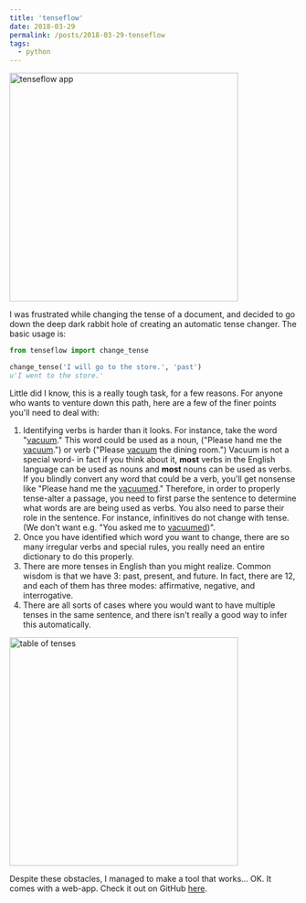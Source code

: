 ```yaml
---
title: 'tenseflow'
date: 2018-03-29
permalink: /posts/2018-03-29-tenseflow
tags:
  - python
---
```

<img width="400" src="https://github.com/bendichter/tenseflow/blob/master/static/screenshot.png?raw=true" title="tenseflow app" alt="tenseflow app"/>


I was frustrated while changing the tense of a document, and decided to go down the deep dark rabbit hole of creating an
 automatic tense changer. The basic usage is:
 
 ```python
from tenseflow import change_tense

change_tense('I will go to the store.', 'past')
u'I went to the store.'
```

Little did I know, this is a really tough task, for a few reasons. For anyone who wants to venture down this path,
here are a few of the finer points you'll need to deal with:
1. Identifying verbs is harder than it looks. For instance, take the word "<u>vacuum</u>." This word could be used as a noun,
("Please hand me the <u>vacuum</u>.") or verb ("Please <u>vacuum</u> the dining room.") Vacuum is not a special word-
in fact if you think about it, **most** verbs in the English language can be used as nouns and **most** nouns can be used as verbs.
If you blindly convert any word that could be a verb, you'll get nonsense like "Please hand me the <u>vacuumed</u>."
Therefore, in order to properly tense-alter a passage, you need to first parse the sentence to determine what words are
are being used as verbs. You also need to parse their role in the sentence. For instance, infinitives do not change with
tense. (We don't want e.g. "You asked me to <u>vacuumed</u>)".
2. Once you have identified which word you want to change, there are so many irregular verbs and special rules, you
really need an entire dictionary to do this properly.
3. There are more tenses in English than you might realize. Common wisdom is that we have 3: past, present, and future.
In fact, there are 12, and each of them has three modes: affirmative, negative, and interrogative.
4. There are all sorts of cases where you would want to have multiple tenses in the same sentence, and there isn't really
a good way to infer this automatically.

<img width="400" src="https://lessonsforenglish.com/wp-content/uploads/2019/12/12-Tenses-Formula-With-Examples.png" title="table of tenses" alt="table of tenses"/>

Despite these obstacles, I managed to make a tool that works... OK. It comes with a web-app.
Check it out on GitHub [here](https://github.com/bendichter/tenseflow).

